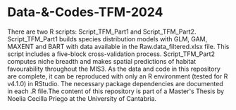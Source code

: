 # Data-&-Codes-TFM-2024
There are two R scripts: Script_TFM_Part1 and Script_TFM_Part2.
Script_TFM_Part1 builds species distribution models with GLM, GAM, MAXENT and BART with data available in the Raw.data_filtered.xlsx file. This script includes a five-block cross-validation process. Script_TFM_Part2 computes niche breadth and makes spatial predictions of habitat favourability throughout the MIS3. As the data and code in this repository are complete, it can be reproduced with only an R environment (tested for R v4.1.0) in RStudio. The necessary package dependencies are documented in each .R file.The content of this repository is part of a Master's Thesis by Noelia Cecilla Priego at the University of Cantabria.
